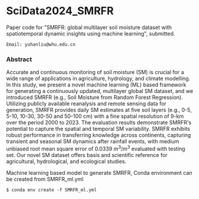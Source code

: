 # SciData2024_SMRFR
Paper code for "SMRFR: global multilayer soil moisture dataset with spatiotemporal dynamic insights using machine learning", submitted.

```
Email: yuhanliu@whu.edu.cn
```
### Abstract
Accurate and continuous monitoring of soil moisture (SM) is crucial for a wide range of applications in agriculture, hydrology, and climate modelling. In this study, we present a novel machine learning (ML) based framework for generating a continuously updated, multilayer global SM dataset, and we introduced SMRFR (e.g., Soil Moisture from Random Forest Regression). Utilizing publicly available reanalysis and remote sensing data for generation, SMRFR provides daily SM estimates at five soil layers (e.g., 0-5, 5-10, 10-30, 30-50 and 50-100 cm) with a fine spatial resolution of 9-km over the period 2000 to 2023. The evaluation results demonstrate SMRFR's potential to capture the spatial and temporal SM variability. SMRFR exhibits robust performance in transferring knowledge across continents, capturing transient and seasonal SM dynamics after rainfall events, with medium unbiased root mean square error of 0.0339 $m^{3}/m^{3}$ evaluated with testing set. Our novel SM dataset offers basis and scientific reference for agricultural, hydrological, and ecological studies.

Machine learning based model to generate SMRFR, Conda environment can be created from SMRFR_ml.yml
```
$ conda env create -f SMRFR_ml.yml
```

